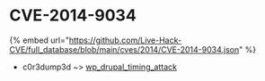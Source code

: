 # CVE-2014-9034
{% embed url="https://github.com/Live-Hack-CVE/full_database/blob/main/cves/2014/CVE-2014-9034.json" %}

* c0r3dump3d ~> [wp_drupal_timing_attack](https://www.alice-snow.ru/2014/database/cve-2014-9034/wp_drupal_timing_attack-c0r3dump3d)